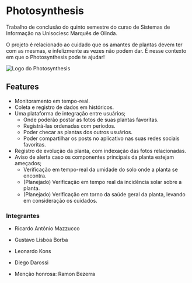 # Photosynthesis
Trabalho de conclusão do quinto semestre do curso de Sistemas de Informação na Unisociesc Marquês de Olinda.

O projeto é relacionado ao cuidado que os amantes de plantas devem ter com as mesmas, e infelizmente as vezes não
podem dar. É nesse contexto em que o Photosynthesis pode te ajudar!

![Logo do Photosynthesis](https://i.ibb.co/gy1yzXL/logo.png)

## Features
* Monitoramento em tempo-real.
* Coleta e registro de dados em históricos.
* Uma plataforma de integração entre usuários;
  * Onde poderão postar as fotos de suas plantas favoritas.
  * Registrá-las ordenadas com períodos.
  * Poder checar as plantas dos outros usuários.
  * Poder compartilhar os posts no aplicativo nas suas redes sociais favoritas.
* Registro de evolução da planta, com indexação das fotos relacionadas.
* Aviso de alerta caso os componentes principais da planta estejam ameçados;
  * Verificação em tempo-real da umidade do solo onde a planta se encontra.
  * (Planejado) Verificação em tempo real da incidência solar sobre a planta.
  * (Planejado) Verificação em torno da saúde geral da planta, levando em consideração os cuidados.
  
### Integrantes
* Ricardo Antônio Mazzucco
* Gustavo Lisboa Borba
* Leonardo Kons
* Diego Darossi

* Menção honrosa: Ramon Bezerra
